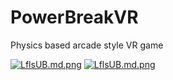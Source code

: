 # PowerBreakVR
Physics based arcade style VR game

[![LflsUB.md.png](https://iili.io/LflsUB.md.png)](https://freeimage.host/i/LflsUB)
[![LflsUB.md.png](https://freeimage.host/i/QO8LPV)](https://freeimage.host/i/QO8LPV)
